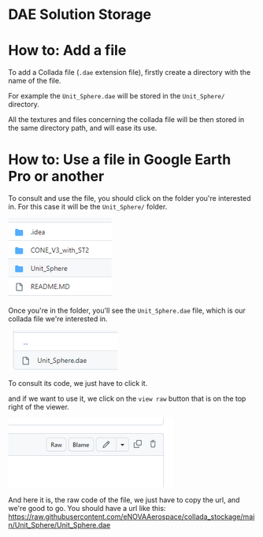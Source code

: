 # DAE Solution Storage



# How to: Add a file

To add a Collada file (```.dae``` extension file), firstly create a directory with the name of the file.

For example the ``Unit_Sphere.dae`` will be stored in the ``Unit_Sphere/`` directory.

All the textures and files concerning the collada file will be then stored in the same directory path, and will ease its use.

# How to: Use a file in Google Earth Pro or another

To consult and use the file, you should click on the folder you're interested in.
For this case it will be the ``Unit_Sphere/`` folder.

![img.png](readmeimages/img.png)

Once you're in the folder, you'll see the ``Unit_Sphere.dae`` file, which is our collada file we're interested in.

![img_1.png](readmeimages/img_1.png)

To consult its code, we just have to click it.

and if we want to use it, we click on the ``view raw`` button that is on the top right of the viewer.

![img_2.png](readmeimages/img_2.png)

And here it is, the raw code of the file, we just have to copy the url, and we're good to go.
You should have a url like this: https://raw.githubusercontent.com/eNOVAAerospace/collada_stockage/main/Unit_Sphere/Unit_Sphere.dae